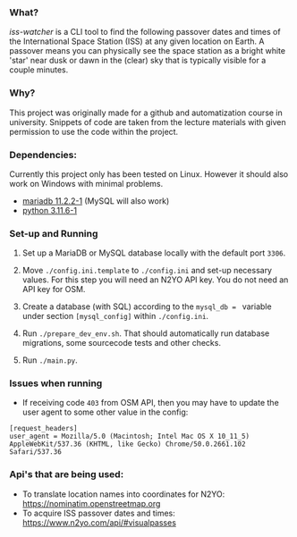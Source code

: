 ### What?

*iss-watcher* is a CLI tool to find the following passover dates and times of the International Space Station (ISS) at any given location on Earth. A passover means you can physically see the space station as a bright white 'star' near dusk or dawn in the (clear) sky that is typically visible for a couple minutes.

### Why?

This project was originally made for a github and automatization course in university. Snippets of code are taken from the lecture materials with given permission to use the code within the project.

### Dependencies:

Currently this project only has been tested on Linux. However it should also work on Windows with minimal problems.

- [mariadb 11.2.2-1](https://archlinux.org/packages/extra/x86_64/mariadb/) (MySQL will also work)
- [python 3.11.6-1](https://archlinux.org/packages/core/x86_64/python/)

### Set-up and Running

1. Set up a MariaDB or MySQL database locally with the default port `3306`.

2. Move `./config.ini.template` to `./config.ini` and set-up necessary values. For this step you will need an N2YO API key. You do not need an API key for OSM.

3. Create a database (with SQL) according to the `mysql_db = ` variable under section `[mysql_config]` within `./config.ini`.

4. Run `./prepare_dev_env.sh`. That should automatically run database migrations, some sourcecode tests and other checks.

5. Run `./main.py`. 

### Issues when running

- If receiving code `403` from OSM API, then you may have to update the user agent to some other value in the config:

```
[request_headers]
user_agent = Mozilla/5.0 (Macintosh; Intel Mac OS X 10_11_5) AppleWebKit/537.36 (KHTML, like Gecko) Chrome/50.0.2661.102 Safari/537.36
```

### Api's that are being used:

- To translate location names into coordinates for N2YO: https://nominatim.openstreetmap.org
- To acquire ISS passover dates and times: https://www.n2yo.com/api/#visualpasses
